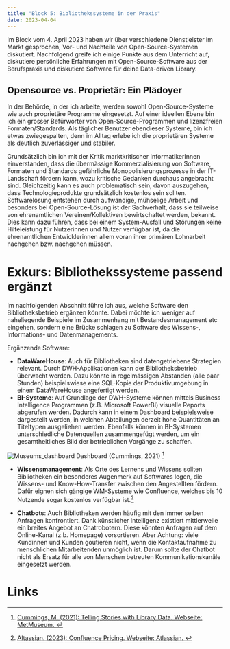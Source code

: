 ```yaml
---
title: "Block 5: Bibliothekssysteme in der Praxis"
date: 2023-04-04
---
```


Im Block vom 4. April 2023 haben wir über verschiedene Dienstleister im Markt gesprochen, Vor- und Nachteile von Open-Source-Systemen diskutiert. Nachfolgend greife ich einige Punkte aus dem Unterricht auf, diskutiere persönliche Erfahrungen mit Open-Source-Software aus der Berufspraxis und diskutiere Software für deine Data-driven Library.

## Opensource vs. Proprietär: Ein Plädoyer

In der Behörde, in der ich arbeite, werden sowohl Open-Source-Systeme wie auch proprietäre Programme eingesetzt. Auf einer ideellen Ebene bin ich ein grosser Befürworter von Open-Source-Programmen und lizenzfreien Formaten/Standards. Als täglicher Benutzer ebendieser Systeme, bin ich etwas zwiegespalten, denn im Alltag erlebe ich die proprietären Systeme als deutlich zuverlässiger und stabiler.

Grundsätzlich bin ich mit der Kritik marktkritischer InformatikerInnen einverstanden, dass die übermässige Kommerzialisierung von Software, Formaten und Standards gefährliche Monopolisierungsprozesse in der IT-Landschaft fördern kann, wozu kritische Gedanken durchaus angebracht sind. Gleichzeitig kann es auch problematisch sein, davon auszugehen, dass Technologieprodukte grundsätzlich kostenlos sein sollten. Softwarelösung entstehen durch aufwändige, mühselige Arbeit und besonders bei Open-Source-Lösung ist der Sachverhalt, dass sie teilweise von ehrenamtlichen Vereinen/Kollektiven bewirtschaftet werden, bekannt. Dies kann dazu führen, dass bei einem System-Ausfall und Störungen keine Hilfeleistung für Nutzerinnen und Nutzer verfügbar ist, da die ehrenamtlichen Entwicklerinnen  allem voran ihrer primären Lohnarbeit nachgehen bzw. nachgehen müssen. 

# Exkurs: Bibliothekssysteme passend ergänzt

Im nachfolgenden Abschnitt führe ich aus, welche Software den Bibliotheksbetrieb ergänzen könnte. Dabei möchte ich weniger auf naheliegende Beispiele im Zusammenhang mit Bestandesmanagement etc eingehen, sondern eine Brücke schlagen zu Software des Wissens-, Informations- und Datenmanagements.

Ergänzende Software:
 - **DataWareHouse**: Auch für Bibliotheken sind datengetriebene Strategien relevant. Durch DWH-Applikationen kann der Bibliotheksbetrieb überwacht werden. Dazu könnte in regelmässigen Abstanden (alle paar Stunden) beispielswiese eine SQL-Kopie der Produktivumgebung in einem DataWareHouse angefertigt werden.
 - **BI-Systeme**: Auf Grundlage der DWH-Systeme können mittels Business Intelligence Programmen (z.B. Microsoft PowerBI) visuelle Reports abgerufen werden. Dadurch kann in einem Dashboard beispielsweise dargestellt werden, in welchen Abteilungen derzeit hohe Quantitäten an Titeltypen ausgeliehen werden. Ebenfalls können in BI-Systemen unterschiedliche Datenquellen zusammengefügt werden, um ein gesamtheitliches Bild der betrieblichen Vorgänge zu schaffen.

![Museums_dashboard](/LeTaBu/assets/images/museum_dashboard.jpg)
Dashboard (Cummings, 2021) [^1]

- **Wissensmanagement**: Als Orte des Lernens und Wissens sollten Bibliotheken ein besonderes Augenmerk auf Softwares legen, die Wissens- und Know-How-Transfer zwischen den Angestellten fördern. Dafür eignen sich gängige WM-Systeme wie Confluence, welches bis 10 Nutzende sogar kostenlos verfügbar ist.[^2]

- **Chatbots**: Auch Bibliotheken werden häufig mit den immer selben Anfragen konfrontiert. Dank künstlicher Intelligenz existiert mittlerweile ein breites Angebot an Chatrobotern. Diese könnten Anfragen auf dem Online-Kanal (z.b. Homepage) vorsortieren. Aber Achtung: viele Kundinnen und Kunden goutieren nicht, wenn die Kontaktaufnahme zu menschlichen Mitarbeitenden unmöglich ist. Darum sollte der Chatbot nicht als Ersatz für alle von Menschen betreuten Kommunikationskanäle eingesetzt werden. 

# Links

[^1]:[ Cummings, M. (2021): Telling Stories with Library Data. Webseite: MetMuseum. ](https://www.metmuseum.org/perspectives/articles/2021/7/library-data-stories)

[^2]:[ Altassian. (2023): Confluence Pricing. Webseite: Atlassian. ](https://www.atlassian.com/software/confluence/pricing)